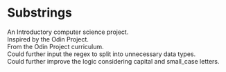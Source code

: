 # Substrings
An Introductory computer science project.\
Inspired by the Odin Project.\
From the Odin Project curriculum.\
Could further input the regex to split into unnecessary data types.\
Could further improve the logic considering capital and small_case letters.